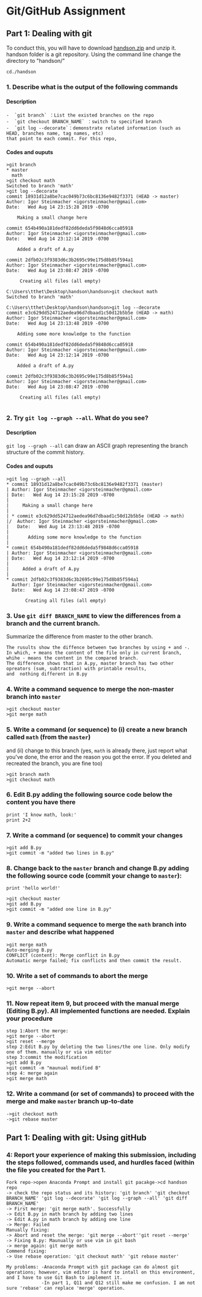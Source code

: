 # Git/GitHub Assignment



## Part 1: Dealing with git

To conduct this, you will have to download [handson.zip](handson.zip) and unzip it.
handson folder is a git repository. Using the command line change the directory to "handson/"


```
cd./handson
```

### 1. Describe what is the output of the following commands
#### Description
    -  `git branch` ：List the existed branches on the repo
    -  `git checkout BRANCH_NAME` ：switch to specified branch
    -  `git log --decorate`：demonstrate related information (such as HEAD, branches name, tag names, etc)
    that point to each commit. For this repo, 
#### Codes and ouputs
```
>git branch
* master
  math
>git checkout math
Switched to branch 'math'
>git log --decorate
commit 18931d12a8be7cac049b73c6bc8136e9482f3371 (HEAD -> master)
Author: Igor Steinmacher <igorsteinmacher@gmail.com>
Date:   Wed Aug 14 23:15:28 2019 -0700

    Making a small change here

commit 654b490a181dedf82dd6deda5f9848d6cca05918
Author: Igor Steinmacher <igorsteinmacher@gmail.com>
Date:   Wed Aug 14 23:12:14 2019 -0700

    Added a draft of A.py

commit 2dfb02c3f9383d6c3b2695c99e175d8b85f594a1
Author: Igor Steinmacher <igorsteinmacher@gmail.com>
Date:   Wed Aug 14 23:08:47 2019 -0700

     Creating all files (all empty)

C:\Users\tthet\Desktop\handson\handson>git checkout math
Switched to branch 'math'

C:\Users\tthet\Desktop\handson\handson>git log --decorate
commit e3c629dd524712aedea96d7dbaad1c50d12b5b5e (HEAD -> math)
Author: Igor Steinmacher <igorsteinmacher@gmail.com>
Date:   Wed Aug 14 23:13:48 2019 -0700

    Adding some more knowledge to the function

commit 654b490a181dedf82dd6deda5f9848d6cca05918
Author: Igor Steinmacher <igorsteinmacher@gmail.com>
Date:   Wed Aug 14 23:12:14 2019 -0700

    Added a draft of A.py

commit 2dfb02c3f9383d6c3b2695c99e175d8b85f594a1
Author: Igor Steinmacher <igorsteinmacher@gmail.com>
Date:   Wed Aug 14 23:08:47 2019 -0700

     Creating all files (all empty)


```

### 2. Try `git log --graph --all`. What do you see?
#### Description
`git log --graph --all` can draw an ASCII graph representing the branch structure of the commit history.
#### Codes and ouputs
```
>git log --graph --all
* commit 18931d12a8be7cac049b73c6bc8136e9482f3371 (master)
| Author: Igor Steinmacher <igorsteinmacher@gmail.com>
| Date:   Wed Aug 14 23:15:28 2019 -0700
|
|     Making a small change here
|
| * commit e3c629dd524712aedea96d7dbaad1c50d12b5b5e (HEAD -> math)
|/  Author: Igor Steinmacher <igorsteinmacher@gmail.com>
|   Date:   Wed Aug 14 23:13:48 2019 -0700
|
|       Adding some more knowledge to the function
|
* commit 654b490a181dedf82dd6deda5f9848d6cca05918
| Author: Igor Steinmacher <igorsteinmacher@gmail.com>
| Date:   Wed Aug 14 23:12:14 2019 -0700
|
|     Added a draft of A.py
|
* commit 2dfb02c3f9383d6c3b2695c99e175d8b85f594a1
  Author: Igor Steinmacher <igorsteinmacher@gmail.com>
  Date:   Wed Aug 14 23:08:47 2019 -0700

       Creating all files (all empty)
```

### 3. Use `git diff BRANCH_NAME` to view the differences from a branch and the current branch.
   Summarize the difference from master to the other branch.

```
The rusults show the diffence between two branches by using + and -.
In which, + means the content of the file only in current branch, whihe - means the content in the compared branch.
The difference shows that in A.py, master branch has two other opreators (sum, subtraction) with printable results,
and  nothing different in B.py

```

### 4. Write a command sequence to merge the non-master branch into `master`

```
>git checkout master
>git merge math
```


### 5. Write a command (or sequence) to (i) create a new branch called `math` (from the `master`) 
and (ii) change to this branch (yes, `math` is already there, just report what you've done, the error and the reason you got the error. If you deleted and recreated the branch, you are fine too)

```
>git branch math
>git checkout math

```
   
### 6. Edit B.py adding the following source code below the content you have there
```
print 'I know math, look:'
print 2+2
```

### 7. Write a command (or sequence) to commit your changes
```
>git add B.py
>git commit -m "added two lines in B.py"

```

### 8. Change back to the `master` branch and change B.py adding the following source code (commit your change to `master`):
```
print 'hello world!'

```
```
>git checkout master
>git add B.py
>git commit -m "added one line in B.py"
```

### 9. Write a command sequence to merge the `math` branch into `master` and describe what happened
```
>git merge math
Auto-merging B.py
CONFLICT (content): Merge conflict in B.py
Automatic merge failed; fix conflicts and then commit the result.
```
   
### 10. Write a set of commands to abort the merge
```
>git merge --abort

```
   
### 11. Now repeat item 9, but proceed with the manual merge (Editing B.py). All implemented functions are needed. Explain your procedure
```
step 1:Abort the merge:
>git merge --abort
>git reset --merge
step 2:Edit B.py by deleting the two lines/the one line. Only modify one of them. manually or via vim editor
step 3:commit the modification
>git add B.py
>git commit -m "maunual modified B"
step 4: merge again
>git merge math
```

### 12. Write a command (or set of commands) to proceed with the merge and make `master` branch up-to-date
```
->git checkout math
->git rebase master

```

## Part 1: Dealing with git: Using gitHub
### 4: Report your experience of making this submission, including the steps followed, commands used, and hurdles faced (within the file you created for the Part 1.
```
Fork repo->open Anaconda Prompt and install git pacakge->cd handson repo
-> check the repo status and its history: 'git branch' 'git checkout BRANCH_NAME' 'git log --decorate' 'git log --graph --all' 'git diff BRANCH_NAME'
-> First merge: 'git merge math'. Successfully
-> Edit B.py in math branch by adding two lines 
-> Edit A.py in math branch by adding one line   
-> Merge: Failed
Manually fixing:
-> Abort and reset the merge: 'git merge --abort''git reset --merge'
-> Fixing B.py: Maunually or use vim in git bash
-> merge again: git merge math
Commend fixing:
-> Use rebase operation: 'git checkout math' 'git rebase master'

My problems: -Anaconda Prompt with git package can do almost git operations; however, vim editor is hard to intall on this environment, and I have to use Git Bash to implement it.
             -In part 1, Q11 and Q12 still make me confusion. I am not sure 'rebase' can replace 'merge' operation.
```

